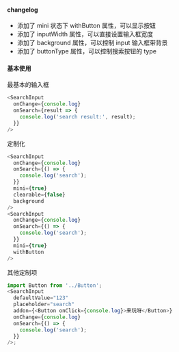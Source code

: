 <!--
 * @LastEditTime: 2020-06-18 15:05:08
 * @LastEditors: jinxiaojian
-->

#### changelog

- 添加了 mini 状态下 withButton 属性，可以显示按钮
- 添加了 inputWidth 属性，可以直接设置输入框宽度
- 添加了 background 属性，可以控制 input 输入框带背景
- 添加了 buttonType 属性，可以控制搜索按钮的 type

#### 基本使用

最基本的输入框

```js
<SearchInput
  onChange={console.log}
  onSearch={result => {
    console.log('search result:', result);
  }}
/>
```

定制化

```js
<SearchInput
  onChange={console.log}
  onSearch={() => {
    console.log('search');
  }}
  mini={true}
  clearable={false}
  background
/>
<SearchInput
  onChange={console.log}
  onSearch={() => {
    console.log('search');
  }}
  mini={true}
  withButton
/>
```

其他定制项

```js
import Button from '../Button';
<SearchInput
  defaultValue="123"
  placeholder="search"
  addon={<Button onClick={console.log}>来玩呀</Button>}
  onChange={console.log}
  onSearch={() => {
    console.log('search');
  }}
/>;
```
